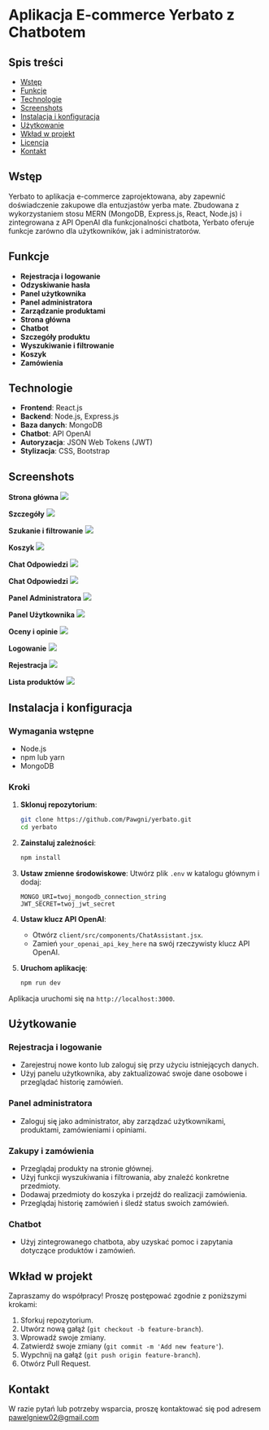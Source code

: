 # Aplikacja E-commerce Yerbato z Chatbotem

## Spis treści

- [Wstęp](#wstęp)
- [Funkcje](#funkcje)
- [Technologie](#technologie)
- [Screenshots](#screenshots)
- [Instalacja i konfiguracja](#instalacja-i-konfiguracja)
- [Użytkowanie](#użytkowanie)
- [Wkład w projekt](#wkład-w-projekt)
- [Licencja](#licencja)
- [Kontakt](#kontakt)

## Wstęp

Yerbato to aplikacja e-commerce zaprojektowana, aby zapewnić doświadczenie zakupowe dla entuzjastów yerba mate. Zbudowana z wykorzystaniem stosu MERN (MongoDB, Express.js, React, Node.js) i zintegrowana z API OpenAI dla funkcjonalności chatbota, Yerbato oferuje funkcje zarówno dla użytkowników, jak i administratorów.

## Funkcje

- **Rejestracja i logowanie**
- **Odzyskiwanie hasła**
- **Panel użytkownika**
- **Panel administratora**
- **Zarządzanie produktami**
- **Strona główna**
- **Chatbot**
- **Szczegóły produktu**
- **Wyszukiwanie i filtrowanie**
- **Koszyk**
- **Zamówienia**

## Technologie

- **Frontend**: React.js
- **Backend**: Node.js, Express.js
- **Baza danych**: MongoDB
- **Chatbot**: API OpenAI
- **Autoryzacja**: JSON Web Tokens (JWT)
- **Stylizacja**: CSS, Bootstrap
  
## Screenshots

**Strona główna**
![](Screenshots/yerbator_wysietl.png)

**Szczegóły**
![](Screenshots/szczegoly.png)

**Szukanie i filtrowanie**
![](Screenshots/szukanie_i_filtrowanie.png)

**Koszyk**
![](Screenshots/koszyk.png)

**Chat Odpowiedzi**
![](Screenshots/yerbatopoprawne.jpg)

**Chat Odpowiedzi**
![](Screenshots/yerbatobledne.jpg)

**Panel Administratora**
![](Screenshots/panelAdministratora.png)

**Panel Użytkownika**
![](Screenshots/uzytkownik_panel.png)

**Oceny i opinie**
![](Screenshots/oceny_i_opinie.png)

**Logowanie**
![](Screenshots/logowanie.png)

**Rejestracja**
![](Screenshots/Rejestracja.png)

**Lista produktów**
![](Screenshots/Produkty_listy.png)


## Instalacja i konfiguracja

### Wymagania wstępne

- Node.js
- npm lub yarn
- MongoDB

### Kroki

1. **Sklonuj repozytorium**:
    ```bash
    git clone https://github.com/Pawgni/yerbato.git
    cd yerbato
    ```

2. **Zainstaluj zależności**:
    ```bash
    npm install
    ```

3. **Ustaw zmienne środowiskowe**:
    Utwórz plik `.env` w katalogu głównym i dodaj:
    ```env
    MONGO_URI=twoj_mongodb_connection_string
    JWT_SECRET=twoj_jwt_secret
    ```

4. **Ustaw klucz API OpenAI**:
    - Otwórz `client/src/components/ChatAssistant.jsx`.
    - Zamień `your_openai_api_key_here` na swój rzeczywisty klucz API OpenAI.

5. **Uruchom aplikację**:
    ```bash
    npm run dev
    ```

Aplikacja uruchomi się na `http://localhost:3000`.

## Użytkowanie

### Rejestracja i logowanie

- Zarejestruj nowe konto lub zaloguj się przy użyciu istniejących danych.
- Użyj panelu użytkownika, aby zaktualizować swoje dane osobowe i przeglądać historię zamówień.

### Panel administratora

- Zaloguj się jako administrator, aby zarządzać użytkownikami, produktami, zamówieniami i opiniami.

### Zakupy i zamówienia

- Przeglądaj produkty na stronie głównej.
- Użyj funkcji wyszukiwania i filtrowania, aby znaleźć konkretne przedmioty.
- Dodawaj przedmioty do koszyka i przejdź do realizacji zamówienia.
- Przeglądaj historię zamówień i śledź status swoich zamówień.

### Chatbot

- Użyj zintegrowanego chatbota, aby uzyskać pomoc i zapytania dotyczące produktów i zamówień.

## Wkład w projekt

Zapraszamy do współpracy! Proszę postępować zgodnie z poniższymi krokami:

1. Sforkuj repozytorium.
2. Utwórz nową gałąź (`git checkout -b feature-branch`).
3. Wprowadź swoje zmiany.
4. Zatwierdź swoje zmiany (`git commit -m 'Add new feature'`).
5. Wypchnij na gałąź (`git push origin feature-branch`).
6. Otwórz Pull Request.

## Kontakt

W razie pytań lub potrzeby wsparcia, proszę kontaktować się pod adresem pawelgniew02@gmail.com

